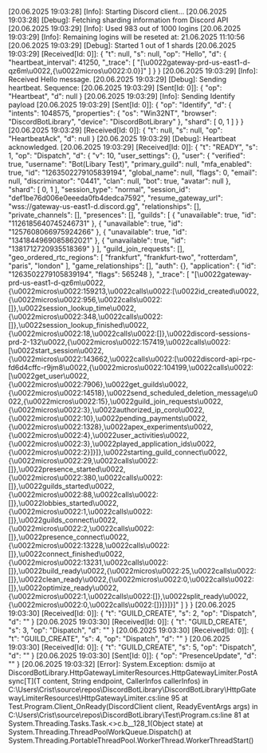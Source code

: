 [20.06.2025 19:03:28] [Info]: Starting Discord client...
[20.06.2025 19:03:28] [Debug]: Fetching sharding information from Discord API
[20.06.2025 19:03:29] [Info]: Used 983 out of 1000 logins
[20.06.2025 19:03:29] [Info]: Remaining logins will be reseted at: 21.06.2025 11:10:56
[20.06.2025 19:03:29] [Debug]: Started 1 out of 1 shards
[20.06.2025 19:03:29] [Received[Id: 0]]: {
  "t": null,
  "s": null,
  "op": "Hello",
  "d": {
    "heartbeat_interval": 41250,
    "_trace": [
      "[\u0022gateway-prd-us-east1-d-qz6m\u0022,{\u0022micros\u0022:0.0}]"
    ]
  }
}
[20.06.2025 19:03:29] [Info]: Received Hello message.
[20.06.2025 19:03:29] [Debug]: Sending heartbeat. Sequence: 
[20.06.2025 19:03:29] [Sent[Id: 0]]: {
  "op": "Heartbeat",
  "d": null
}
[20.06.2025 19:03:29] [Info]: Sending Identify payload
[20.06.2025 19:03:29] [Sent[Id: 0]]: {
  "op": "Identify",
  "d": {
    "intents": 1048575,
    "properties": {
      "os": "Win32NT",
      "browser": "DiscordBotLibrary",
      "device": "DiscordBotLibrary"
    },
    "shard": [
      0,
      1
    ]
  }
}
[20.06.2025 19:03:29] [Received[Id: 0]]: {
  "t": null,
  "s": null,
  "op": "HeartbeatAck",
  "d": null
}
[20.06.2025 19:03:29] [Debug]: Heartbeat acknowledged.
[20.06.2025 19:03:29] [Received[Id: 0]]: {
  "t": "READY",
  "s": 1,
  "op": "Dispatch",
  "d": {
    "v": 10,
    "user_settings": {},
    "user": {
      "verified": true,
      "username": "Bot(Libary Test)",
      "primary_guild": null,
      "mfa_enabled": true,
      "id": "1263502279105839194",
      "global_name": null,
      "flags": 0,
      "email": null,
      "discriminator": "0441",
      "clan": null,
      "bot": true,
      "avatar": null
    },
    "shard": [
      0,
      1
    ],
    "session_type": "normal",
    "session_id": "def1be76d006e0eeeda0fb4dedca7592",
    "resume_gateway_url": "wss://gateway-us-east1-d.discord.gg",
    "relationships": [],
    "private_channels": [],
    "presences": [],
    "guilds": [
      {
        "unavailable": true,
        "id": "1126185640745246731"
      },
      {
        "unavailable": true,
        "id": "1257608066975924266"
      },
      {
        "unavailable": true,
        "id": "1341844969085862021"
      },
      {
        "unavailable": true,
        "id": "1381712720935518369"
      }
    ],
    "guild_join_requests": [],
    "geo_ordered_rtc_regions": [
      "frankfurt",
      "frankfurt-two",
      "rotterdam",
      "paris",
      "london"
    ],
    "game_relationships": [],
    "auth": {},
    "application": {
      "id": "1263502279105839194",
      "flags": 565248
    },
    "_trace": [
      "[\u0022gateway-prd-us-east1-d-qz6m\u0022,{\u0022micros\u0022:159213,\u0022calls\u0022:[\u0022id_created\u0022,{\u0022micros\u0022:956,\u0022calls\u0022:[]},\u0022session_lookup_time\u0022,{\u0022micros\u0022:348,\u0022calls\u0022:[]},\u0022session_lookup_finished\u0022,{\u0022micros\u0022:18,\u0022calls\u0022:[]},\u0022discord-sessions-prd-2-132\u0022,{\u0022micros\u0022:157419,\u0022calls\u0022:[\u0022start_session\u0022,{\u0022micros\u0022:143662,\u0022calls\u0022:[\u0022discord-api-rpc-fd6d4cffc-r9jm8\u0022,{\u0022micros\u0022:104199,\u0022calls\u0022:[\u0022get_user\u0022,{\u0022micros\u0022:7906},\u0022get_guilds\u0022,{\u0022micros\u0022:14518},\u0022send_scheduled_deletion_message\u0022,{\u0022micros\u0022:15},\u0022guild_join_requests\u0022,{\u0022micros\u0022:3},\u0022authorized_ip_coro\u0022,{\u0022micros\u0022:10},\u0022pending_payments\u0022,{\u0022micros\u0022:1328},\u0022apex_experiments\u0022,{\u0022micros\u0022:4},\u0022user_activities\u0022,{\u0022micros\u0022:3},\u0022played_application_ids\u0022,{\u0022micros\u0022:2}]}]},\u0022starting_guild_connect\u0022,{\u0022micros\u0022:29,\u0022calls\u0022:[]},\u0022presence_started\u0022,{\u0022micros\u0022:380,\u0022calls\u0022:[]},\u0022guilds_started\u0022,{\u0022micros\u0022:88,\u0022calls\u0022:[]},\u0022lobbies_started\u0022,{\u0022micros\u0022:1,\u0022calls\u0022:[]},\u0022guilds_connect\u0022,{\u0022micros\u0022:2,\u0022calls\u0022:[]},\u0022presence_connect\u0022,{\u0022micros\u0022:13228,\u0022calls\u0022:[]},\u0022connect_finished\u0022,{\u0022micros\u0022:13231,\u0022calls\u0022:[]},\u0022build_ready\u0022,{\u0022micros\u0022:25,\u0022calls\u0022:[]},\u0022clean_ready\u0022,{\u0022micros\u0022:0,\u0022calls\u0022:[]},\u0022optimize_ready\u0022,{\u0022micros\u0022:1,\u0022calls\u0022:[]},\u0022split_ready\u0022,{\u0022micros\u0022:0,\u0022calls\u0022:[]}]}]}]"
    ]
  }
}
[20.06.2025 19:03:30] [Received[Id: 0]]: {
  "t": "GUILD_CREATE",
  "s": 2,
  "op": "Dispatch",
  "d": ""
}
[20.06.2025 19:03:30] [Received[Id: 0]]: {
  "t": "GUILD_CREATE",
  "s": 3,
  "op": "Dispatch",
  "d": ""
}
[20.06.2025 19:03:30] [Received[Id: 0]]: {
  "t": "GUILD_CREATE",
  "s": 4,
  "op": "Dispatch",
  "d": ""
}
[20.06.2025 19:03:30] [Received[Id: 0]]: {
  "t": "GUILD_CREATE",
  "s": 5,
  "op": "Dispatch",
  "d": ""
}
[20.06.2025 19:03:30] [Sent[Id: 0]]: {
  "op": "PresenceUpdate",
  "d": ""
}
[20.06.2025 19:03:32] [Error]: System.Exception: dsmijo
   at DiscordBotLibrary.HttpGatewayLimiterResources.HttpGatewayLimiter.PostAsync[T](T content, String endpoint, CallerInfos callerInfos) in C:\Users\Crist\source\repos\DiscordBotLibrary\DiscordBotLibrary\HttpGatewayLimiterResources\HttpGatewayLimiter.cs:line 95
   at Test.Program.Client_OnReady(DiscordClient client, ReadyEventArgs args) in C:\Users\Crist\source\repos\DiscordBotLibrary\Test\Program.cs:line 81
   at System.Threading.Tasks.Task.<>c.<ThrowAsync>b__128_1(Object state)
   at System.Threading.ThreadPoolWorkQueue.Dispatch()
   at System.Threading.PortableThreadPool.WorkerThread.WorkerThreadStart()
